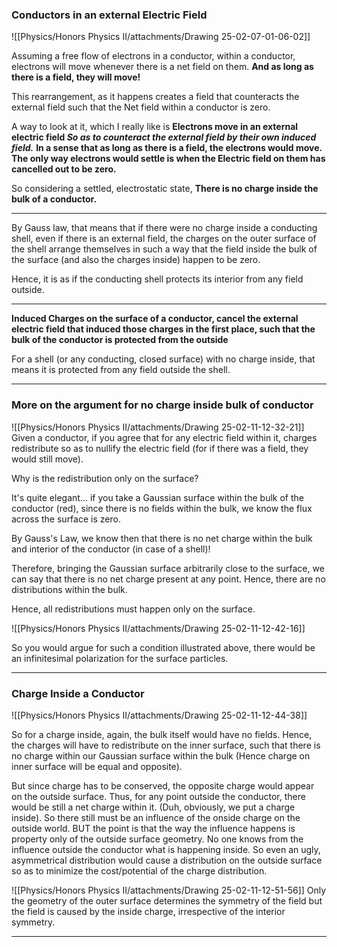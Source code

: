 ### Conductors in an external Electric Field
![[Physics/Honors Physics II/attachments/Drawing 25-02-07-01-06-02]]

Assuming a free flow of electrons in a conductor, within a conductor, electrons will move whenever there is a net field on them. **And as long as there is a field, they will move!**

This rearrangement, as it happens creates a field that counteracts the external field such that the Net field within a conductor is zero.

A way to look at it, which I really like is **Electrons move in an external electric field *So as to counteract the external field by their own induced field.***
**In a sense that as long as there is a field, the electrons would move. The only way electrons would settle is when the Electric field on them has cancelled out to be zero.**

So considering a settled, electrostatic state, **There is no charge inside the bulk of a conductor.**

---
By Gauss law, that means that if there were no charge inside a conducting shell, even if there is an external field, the charges on the outer surface of the shell arrange themselves in such a way that the field inside the bulk of the surface (and also the charges inside) happen to be zero. 

Hence, it is as if the conducting shell protects its interior from any field outside.

---
**Induced Charges on the surface of a conductor, cancel the external electric field that induced those charges in the first place, such that the bulk of the conductor is protected from the outside**

For a shell (or any conducting, closed surface) with no charge inside, that means it is protected from any field outside the shell.

---
### More on the argument for no charge inside bulk of conductor
![[Physics/Honors Physics II/attachments/Drawing 25-02-11-12-32-21]]
Given a conductor, if you agree that for any electric field within it, charges redistribute so as to nullify the electric field (for if there was a field, they would still move).

Why is the redistribution only on the surface?

It's quite elegant… if you take a Gaussian surface within the bulk of the conductor (red), since there is no fields within the bulk, we know the flux across the surface is zero.

By Gauss's Law, we know then that there is no net charge within the bulk and interior of the conductor (in case of a shell)!

Therefore, bringing the Gaussian surface arbitrarily close to the surface, we can say that there is no net charge present at any point. Hence, there are no distributions within the bulk. 

Hence, all redistributions must happen only on the surface.

![[Physics/Honors Physics II/attachments/Drawing 25-02-11-12-42-16]]

So you would argue for such a condition illustrated above, there would be an infinitesimal polarization for the surface particles.

---
### Charge Inside a Conductor
![[Physics/Honors Physics II/attachments/Drawing 25-02-11-12-44-38]]

So for a charge inside, again, the bulk itself would have no fields. Hence, the charges will have to redistribute on the inner surface, such that there is no charge within our Gaussian surface within the bulk (Hence charge on inner surface will be equal and opposite).

But since charge has to be conserved, the opposite charge would appear on the outside surface. Thus, for any point outside the conductor, there would be still a net charge within it. (Duh, obviously, we put a charge inside). So there still must be an influence of the onside charge on the outside world. BUT the point is that the way the influence happens is property only of the outside surface geometry. No one knows from the influence outside the conductor what is happening inside. So even an ugly, asymmetrical distribution would cause a distribution on the outside surface so as to minimize the cost/potential of the charge distribution.

![[Physics/Honors Physics II/attachments/Drawing 25-02-11-12-51-56]]
Only the geometry of the outer surface determines the symmetry of the field but the field is caused by the inside charge, irrespective of the interior symmetry.

---

